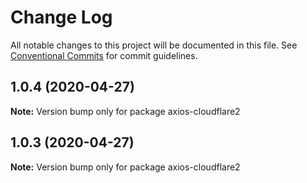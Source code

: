 # Change Log

All notable changes to this project will be documented in this file.
See [Conventional Commits](https://conventionalcommits.org) for commit guidelines.

## 1.0.4 (2020-04-27)

**Note:** Version bump only for package axios-cloudflare2





## 1.0.3 (2020-04-27)

**Note:** Version bump only for package axios-cloudflare2
